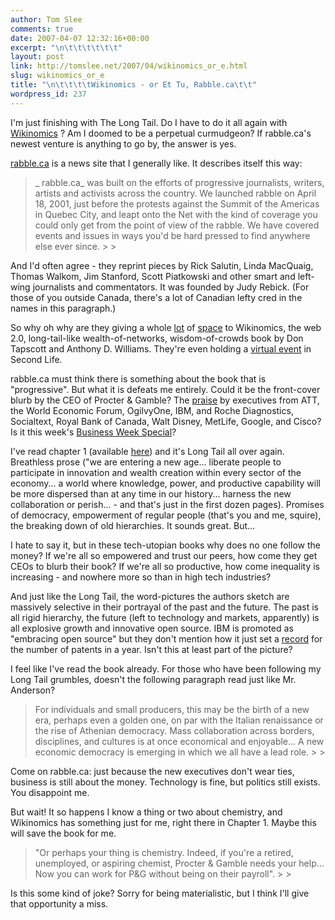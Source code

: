 ```yaml
---
author: Tom Slee
comments: true
date: 2007-04-07 12:32:16+00:00
excerpt: "\n\t\t\t\t\t\t"
layout: post
link: http://tomslee.net/2007/04/wikinomics_or_e.html
slug: wikinomics_or_e
title: "\n\t\t\t\tWikinomics - or Et Tu, Rabble.ca\t\t"
wordpress_id: 237
---
```



				

I'm just finishing with The Long Tail. Do I have to do it all again with [Wikinomics](http://www.wikinomics.com) ? Am I doomed to be a perpetual curmudgeon? If rabble.ca's newest venture is anything to go by, the answer is yes.  


[rabble.ca](http://www.rabble.ca) is a news site that I generally like. It describes itself this way:

<blockquote>_ rabble.ca_ was built on the efforts of progressive journalists, writers, artists and activists across the country. We launched rabble on April 18, 2001, just before the protests against the Summit of the Americas in Quebec City, and leapt onto the Net with the kind of coverage you could only get from the point of view of the rabble. We have covered events and issues in ways you'd be hard pressed to find anywhere else ever since.
> 
> </blockquote>

And I'd often agree - they reprint pieces by Rick Salutin, Linda MacQuaig, Thomas Walkom, Jim Stanford, Scott Piatkowski and other smart and left-wing journalists and commentators. It was founded by Judy Rebick. (For those of you outside Canada, there's a lot of Canadian lefty cred in the names in this paragraph.)




So why oh why are they giving a whole [lot](http://www.rabble.ca/reviews/review.shtml?x=58377) of [space](http://www.rabble.ca/bookstore/detail.shtml?x=58050) to Wikinomics, the web 2.0, long-tail-like wealth-of-networks, wisdom-of-crowds book by Don Tapscott and Anthony D. Williams. They're even holding a [virtual event](http://www.rabble.ca/bookstore/detail.shtml?x=58050) in Second Life.




rabble.ca must think there is something about the book that is "progressive". But what it is defeats me entirely. Could it be the front-cover blurb by the CEO of Procter & Gamble? The [praise](http://www.wikinomics.com/book/reviews.php) by executives from ATT, the World Economic Forum, OgilvyOne, IBM, and Roche Diagnostics, Socialtext, Royal Bank of Canada, Walt Disney, MetLife, Google, and Cisco? Is it this week's [Business Week Special](http://www.businessweek.com/innovate/di_special/wikinomics.htm)?




I've read chapter 1 (available [here](http://www.wikinomics.com/book/IntroAndOne.pdf)) and it's Long Tail all over again. Breathless prose ("we are entering a new age... liberate people to participate in innovation and wealth creation within every sector of the economy... a world where knowledge, power, and productive capability will be more dispersed than at any time in our history... harness the new collaboration or perish... - and that's just in the first dozen pages). Promises of democracy, empowerment of regular people (that's you and me, squire), the breaking down of old hierarchies. It sounds great. But...




I hate to say it, but in these tech-utopian books why does no one follow the money? If we're all so empowered and trust our peers, how come they get CEOs to blurb their book? If we're all so productive, how come inequality is increasing - and nowhere more so than in high tech industries?

And just like the Long Tail, the word-pictures the authors sketch are massively selective in their portrayal of the past and the future. The past is all rigid hierarchy, the future (left to technology and markets, apparently) is all explosive growth and innovative open source. IBM is promoted as "embracing open source" but they don't mention how it just set a [record](http://www-03.ibm.com/press/us/en/pressrelease/20868.wss) for the number of patents in a year. Isn't this at least part of the picture?




I feel like I've read the book already. For those who have been following my Long Tail grumbles, doesn't the following paragraph read just like Mr. Anderson?

<blockquote>For individuals and small producers, this may be the birth of a new era, perhaps even a golden one, on par with the Italian renaissance or the rise of Athenian democracy. Mass collaboration across borders, disciplines, and cultures is at once economical and enjoyable... A new economic democracy is emerging in which we all have a lead role.
> 
> </blockquote>

Come on rabble.ca: just because the new executives don't wear ties, business is still about the money. Technology is fine, but politics still exists. You disappoint me.




But wait! It so happens I know a thing or two about chemistry, and Wikinomics
has something just for me, right there in Chapter 1. Maybe this will save the book for me.

<blockquote>"Or perhaps your
thing is chemistry. Indeed, if you're a retired, unemployed, or
aspiring chemist, Procter & Gamble needs your help... Now you can
work for P&G without being on their payroll". 
> 
> </blockquote>

Is this some kind of joke? Sorry for being materialistic, but I think I'll give that opportunity a miss. 





		
